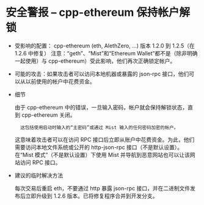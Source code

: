 # 安全警报 – cpp-ethereum 保持帐户解锁
- 受影响的配置： cpp-ethereum (eth, AlethZero, ...) 版本 1.2.0 到 1.2.5（在 1.2.6 中修复） 注意：“geth”、“Mist”和“Ethereum Wallet”都不是（除非明确一起使用）与 cpp-ethereum）受此影响，他们再次正确锁定帐户。
- 可能的攻击：如果攻击者可以访问本地机器或暴露的 json-rpc 接口，他们可以从以前使用的帐户中花费资金。
- 细节

	由于 cpp-ethereum 中的错误，一旦输入密码，帐户就会保持解锁状态，直到 cpp-ethereum 关闭。
			
		这包括使用启动时输入的“主密码”或通过 Mist 输入的任何密码加密的帐户。
	这意味着攻击者可以在访问 RPC 接口后立即从账户中花费资金。为此，他们需要访问本地文件系统或公开的 http-json-rpc 接口（不是默认设置）。在“Mist 模式”（不是默认设置）下使用 Mist 并导航到恶意网站也可以让该网站访问 RPC 接口。
- 建议的临时解决方法

	每次交易后重启 eth，不要通过 http 暴露 json-rpc 接口，并在二进制文件发布后立即升级到 1.2.6 版本。已将修复程序合并到开发分支。	